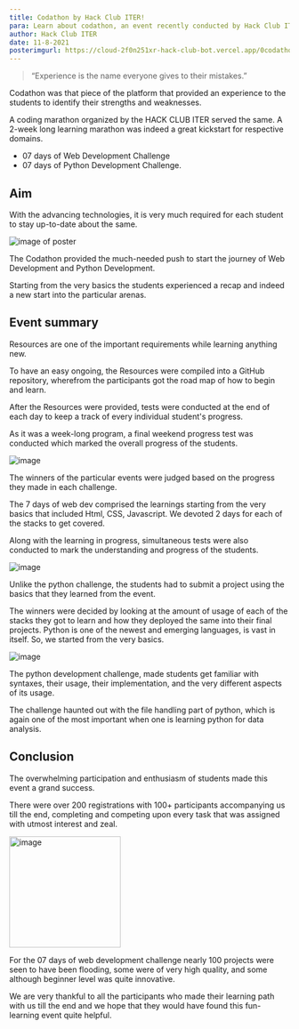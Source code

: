 ```yaml
---
title: Codathon by Hack Club ITER!
para: Learn about codathon, an event recently conducted by Hack Club ITER.
author: Hack Club ITER
date: 11-8-2021
posterimgurl: https://cloud-2f0n251xr-hack-club-bot.vercel.app/0codathon-hero.png
---
```


> “Experience is the name everyone gives to their mistakes.”

Codathon was that piece of the platform that provided an experience to the students to identify their strengths and weaknesses. 

A coding marathon organized by the HACK CLUB ITER served the same.
 A 2-week long learning marathon was indeed a great kickstart for respective domains. 

- 07 days of Web Development Challenge 
- 07 days of Python Development Challenge. 


## Aim
With the advancing technologies, it is very much required for each student to stay up-to-date about the same. 

![image of poster](https://cloud-lp2uzspdf-hack-club-bot.vercel.app/0image.png)

The Codathon provided the much-needed push to start the journey of Web Development and Python Development. 

Starting from the very basics the students experienced a recap and indeed a new start into the particular arenas. 

## Event summary
Resources are one of the important requirements while learning anything new.

To have an easy ongoing, the Resources were compiled into a GitHub repository, wherefrom the participants got the road map of how to begin and learn. 

After the Resources were provided, tests were conducted at the end of each day to keep a track of every individual student's progress. 

As it was a  week-long program, a final weekend progress test was conducted which marked the overall progress of the students.

![image](https://cloud-jwj0uylx5-hack-club-bot.vercel.app/0image.png)

The winners of the particular events were judged based on the progress they made in each challenge. 

The 7 days of web dev comprised the learnings starting from the very basics that included Html, CSS, Javascript. We devoted 2 days for each of the stacks to get covered. 

Along with the learning in progress, simultaneous tests were also conducted to mark the understanding and progress of the students.

![image](https://cloud-bt2myfi5n-hack-club-bot.vercel.app/0image.png)

Unlike the python challenge, the students had to submit a project using the basics that they learned from the event. 

The winners were decided by looking at the amount of usage of each of the stacks they got to learn and how they deployed the same into their final projects. 
Python is one of the newest and emerging languages, is vast in itself. So, we started from the very basics.

![image](https://cloud-rgpgypyad-hack-club-bot.vercel.app/0image.png)

The python development challenge, made students get familiar with syntaxes, their usage, their implementation, and the very different aspects of its usage. 

The challenge haunted out with the file handling part of python, which is again one of the most important when one is learning python for data analysis. 

## Conclusion

The overwhelming participation and enthusiasm of students made this event a grand success. 

There were over 200 registrations with 100+ participants accompanying us till the end, completing and competing upon every task that was assigned with utmost interest and zeal. 

<img  alt="image" src="https://cloud-djs4mi2sc-hack-club-bot.vercel.app/0logo-no-bg.png" width="200px" />

For the 07 days of web development challenge nearly 100 projects were seen to have been flooding, some were of very high quality, and some although beginner level was quite innovative.

We are very thankful to all the participants who made their learning path with us till the end and we hope that they would have found this fun-learning event quite helpful. 
